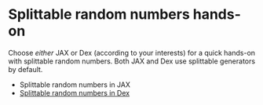 # Splittable random numbers hands-on

Choose *either* JAX or Dex (according to your interests) for a quick hands-on with splittable random numbers. Both JAX and Dex use splittable generators by default.

* Splittable random numbers in JAX
* [Splittable random numbers in Dex](https://darrenjw.github.io/fp-ssc-course/DexRandom.html)


